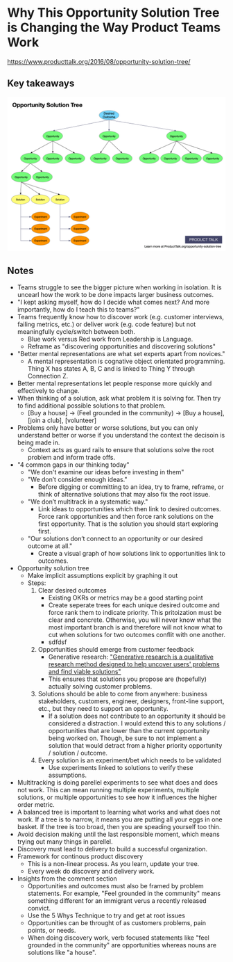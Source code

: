 # Why This Opportunity Solution Tree is Changing the Way Product Teams Work

<https://www.producttalk.org/2016/08/opportunity-solution-tree/>

## Key takeaways

![image](../images/opportunity-solution-tree.PNG)

## Notes

* Teams struggle to see the bigger picture when working in isolation. It is uncearl how the work to be done impacts larger business outcomes.
* "I kept asking myself, how do I decide what comes next? And more importantly, how do I teach this to teams?"
* Teams frequently know how to discover work (e.g. customer interviews, failing metrics, etc.) or deliver work (e.g. code feature) but not meaningfully cycle/switch between both.
  * Blue work versus Red work from Leadership is Language.
  * Reframe as "discovering opportunities and discovering solutions"
* "Better mental representations are what set experts apart from novices."
  * A mental representation is cognative object orientated programming. Thing X has states A, B, C and is linked to Thing Y through Connection Z.
* Better mental representations let people response more quickly and effectively to change.
* When thinking of a solution, ask what problem it is solving for. Then try to find additional possible solutions to that problem.
  * [Buy a house] -> (Feel grounded in the community) -> [Buy a house], [join a club], [volunteer]
* Problems only have better or worse solutions, but you can only understand better or worse if you understand the context the decisoin is being made in.
  * Context acts as guard rails to ensure that solutions solve the root problem and inform trade offs.
* "4 common gaps in our thinking today"
  * "We don't examine our ideas before investing in them"
  * "We don’t consider enough ideas."
    * Before digging or committing to an idea, try to frame, reframe, or think of alternative solutions that may also fix the root issue.
  * "We don’t multitrack in a systematic way."
    * Link ideas to opportunities which then link to desired outcomes. Force rank opportunities and then force rank solutions on the first opportunity. That is the solution you should start exploring first.
  * "Our solutions don’t connect to an opportunity or our desired outcome at all."
    * Create a visual graph of how solutions link to opportunities link to outcomes.
* Opportunity solution tree
  * Make implicit assumptions explicit by graphing it out
  * Steps:
    1. Clear desired outcomes
        * Existing OKRs or metrics may be a good starting point
        * Create seperate trees for each unique desired outcome and force rank them to indicate priority. This pritoization must be clear and concrete. Otherwise, you will never know what the most important branch is and therefore will not know what to cut when solutions for two outcomes conflit with one another.
        * sdfdsf
    1. Opportunities should emerge from customer feedback
        * Generative research: ["Generative research is a qualitative research method designed to help uncover users' problems and find viable solutions"](https://blog.hubspot.com/service/generative-research)
        * This ensures that solutions you propose are (hopefully) actually solving customer problems.
    1. Solutions should be able to come from anywhere: business stakeholders, customers, engineer, designers, front-line support, etc., but they need to support an opportunity.
        * If a solution does not contribute to an opportunity it should be considered a distraction. I would extend this to any solutions / opportunities that are lower than the current opportunity being worked on. Though, be sure to not implement a solution that would detract from a higher priority opportunity / solution / outcome.
    1. Every solution is an experiment/bet which needs to be validated
        * Use experiments linked to solutions to verify these assumptions.
* Multitracking is doing parellel experiments to see what does and does not work. This can mean running multiple experiments, multiple solutions, or multiple opportunities to see how it influences the higher order metric.
* A balanced tree is important to learning what works and what does not work. If a tree is to narrow, it means you are putting all your eggs in one basket. If the tree is too broad, then you are speading yourself too thin.
* Avoid decision making until the last responsible moment, which means trying out many things in parellel.
* Discovery must lead to delivery to build a successful organization.
* Framework for continous product discovery
  * This is a non-linear process. As you learn, update your tree.
  * Every week do discovery and delivery work.
* Insights from the comment section
  * Opportunities and outcomes must also be framed by problem statements. For example, "Feel grounded in the community" means something different for an immigrant verus a recently released convict.
  * Use the 5 Whys Technique to try and get at root issues
  * Opportunities can be throught of as customers problems, pain points, or needs.
  * When doing discovery work, verb focused statements like "feel grounded in the community" are opportunities whereas nouns are solutions like "a house".
